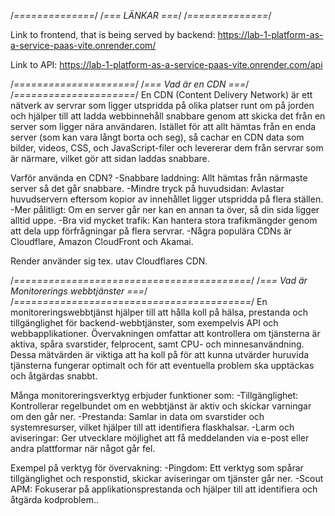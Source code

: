 /*==============*/
/*=== LÄNKAR ===*/
/*==============*/

Link to frontend, that is being served by backend:
https://lab-1-platform-as-a-service-paas-vite.onrender.com/

Link to API:
https://lab-1-platform-as-a-service-paas-vite.onrender.com/api


/*=====================*/
/*=== Vad är en CDN ===*/
/*=====================*/
En CDN (Content Delivery Network) är ett nätverk av servrar som ligger utspridda på olika platser runt om på jorden och hjälper till att ladda webbinnehåll snabbare genom att skicka det från en server som ligger nära användaren. Istället för att allt hämtas från en enda server (som kan vara långt borta och seg), så cachar en CDN data som bilder, videos, CSS, och JavaScript-filer och levererar dem från servrar som är närmare, vilket gör att sidan laddas snabbare.

Varför använda en CDN?
-Snabbare laddning: Allt hämtas från närmaste server så det går snabbare.
-Mindre tryck på huvudsidan: Avlastar huvudservern eftersom kopior av innehållet ligger utspridda på flera ställen.
-Mer pålitligt: Om en server går ner kan en annan ta över, så din sida ligger alltid uppe.
-Bra vid mycket trafik: Kan hantera stora trafikmängder genom att dela upp förfrågningar på flera servrar.
-Några populära CDNs är Cloudflare, Amazon CloudFront och Akamai.

Render använder sig tex. utav Cloudflares CDN.

/*=========================================*/
/*=== Vad är Monitorerings webbtjänster ===*/
/*=========================================*/
En monitoreringswebbtjänst hjälper till att hålla koll på hälsa, prestanda och tillgänglighet för backend-webbtjänster, som exempelvis API och webbapplikationer. Övervakningen omfattar att kontrollera om tjänsterna är aktiva, spåra svarstider, felprocent, samt CPU- och minnesanvändning. Dessa mätvärden är viktiga att ha koll på för att kunna utvärder huruvida tjänsterna fungerar optimalt och för att eventuella problem ska upptäckas och åtgärdas snabbt.

Många monitoreringsverktyg erbjuder funktioner som:
-Tillgänglighet: Kontrollerar regelbundet om en webbtjänst är aktiv och skickar varningar om den går ner.
-Prestanda: Samlar in data om svarstider och systemresurser, vilket hjälper till att identifiera flaskhalsar.
-Larm och aviseringar: Ger utvecklare möjlighet att få meddelanden via e-post eller andra plattformar när något går fel.

Exempel på verktyg för övervakning:
-Pingdom: Ett verktyg som spårar tillgänglighet och responstid, skickar aviseringar om tjänster går ner.
-Scout APM: Fokuserar på applikationsprestanda och hjälper till att identifiera och åtgärda kodproblem..
